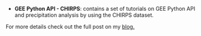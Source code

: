 - **GEE Python API - CHIRPS**: contains a set of tutorials on GEE Python API and precipitation analysis by using the CHIRPS dataset.

For more details check out the full post on my [blog.](https://jm-marcenaro.github.io/hugo-toha.github.io/posts/gee/chirps/)